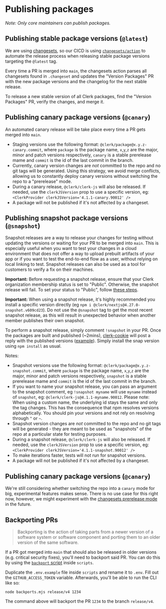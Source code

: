 # Publishing packages

_Note: Only core maintainers can publish packages._

## Publishing stable package versions (`@latest`)

We are using [changesets](https://github.com/changesets/changesets), so our CICD is using [`changesets/action`](https://github.com/changesets/action) to automate the release process when releasing stable package versions targeting the `@latest` tag.

Every time a PR is merged into `main`, the changesets action parses all changesets found in `.changeset` and updates the "Version Packages" PR with the new package versions and the changelog for the next stable release.

To release a new stable version of all Clerk packages, find the "Version Packages" PR, verify the changes, and merge it.

## Publishing canary package versions (`@canary`)

An automated canary release will be take place every time a PR gets merged into `main`.

- Staging versions use the following format: `@clerk/package@x.y.z-canary.commit`, where `package` is the package name, `x`,`y`,`z` are the major, minor and patch versions respectively, `canary` is a stable prerelease mame and `commit` is the id of the last commit in the branch.
- Currently, canary version changes are _not_ committed to the repo and no git tags will be generated. Using this strategy, we avoid merge conflicts, allowing us to constantly deploy canary versions without switching the repo to a "prerelease" mode.
- During a canary release, `@clerk/clerk-js` will also be released. If needed, use the `clerkJSVersion` prop to use a specific version, eg: `<ClerkProvider clerkJSVersion='4.1.1-canary.90012' />`
- A package will not be published if it's not affected by a changeset.

## Publishing snapshot package versions (`@snapshot`)

Snapshot releases are a way to release your changes for testing without updating the versions or waiting for your PR to be merged into `main`. This is especially useful when you want to test your changes in a cloud environment that does not offer a way to upload prebuilt artifacts of your app or if you want to test the end-to-end flow as a user, without relying on local linking to test. Snapshot releases can also be used as a tool for customers to verify a fix on their machines.

**Important:**
Before requesting a snapshot release, ensure that your Clerk organization membership status is set to "Public". Otherwise, the snapshot release will fail. To set your status to "Public", follow [these steps](https://docs.github.com/en/account-and-profile/setting-up-and-managing-your-personal-account-on-github/managing-your-membership-in-organizations/publicizing-or-hiding-organization-membership).

**Important:**
When using a snapshot release, it's highly recommended you install a specific version directly (eg `npm i @clerk/nextjs@4.27.0-snapshot.v609cd23`). Do not use the `@snapshot` tag to get the most recent snapshot release, as this will result in unexpected behavior when another member publishes their own snapshot.

To perform a snapshot release, simply comment `!snapshot` in your PR. Once the packages are built and published (~2mins), [clerk-cookie](https://github.com/clerk-cookie) will post a reply with the published versions ([example](https://github.com/clerk/javascript/pull/1329#issuecomment-1586970784)). Simply install the snap version using `npm install` as usual.

Notes:

- Snapshot versions use the following format: `@clerk/package@x.y.z-snapshot.commit`, where `package` is the package name, `x`,`y`,`z` are the major, minor and patch versions respectively, `snapshot` is a stable prerelease mame and `commit` is the id of the last commit in the branch.
- If you want to name your snapshot release, you can pass an argument to the snapshot comment, eg `!snapshot myname` will use `myname` instead of `snapshot`, eg: `@clerk/clerk-js@4.1.1-myname.90012`. Please note: When using a custom name, the underlying id stays the same and only the tag changes. This has the consequence that npm resolves versions alphabetically. You should pin your versions and not rely on resolving through `^` or `~`.
- Snapshot version changes are _not_ committed to the repo and no git tags will be generated - they are meant to be used as "snapshots" of the repo at a particular state for testing purposes.
- During a snapshot release, `@clerk/clerk-js` will also be released. If needed, use the `clerkJSVersion` prop to use a specific version, eg: `<ClerkProvider clerkJSVersion='4.1.1-snapshot.90012' />`
- To make iterations faster, tests will not run for snapshot versions.
- A package will not be published if it's not affected by a changeset.

## Publishing canary package versions (`@canary`)

We're still considering whether switching the repo into a `canary` mode for big, experimental features makes sense. There is no use case for this right now, however, we might experiment with the [changesets prerelease mode](https://github.com/changesets/changesets/blob/main/docs/prereleases.md) in the future.

## Backporting PRs

> Backporting is the action of taking parts from a newer version of a software system or software component and porting them to an older version of the same software.

If a PR got merged into `main` that should also be released in older versions (e.g. critical security fixes), you'll need to backport said PR. You can do this by using the [`backport` script](https://github.com/clerk/javascript/blob/main/scripts/backport.mjs) inside `scripts`.

Duplicate the `.env.example` file inside `scripts` and rename it to `.env`. Fill out the `GITHUB_ACCESS_TOKEN` variable. Afterwards, you'll be able to run the CLI like so:

```shell
node backports.mjs release/v4 1234
```

The command above will backport the PR `1234` to the branch `release/v4`.
